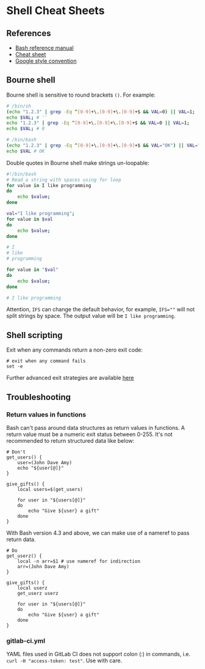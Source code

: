 # Shell Cheat Sheets


## References

- [Bash reference manual](https://www.gnu.org/savannah-checkouts/gnu/bash/manual/bash.html#index-trap-125)
- [Cheat sheet](https://gist.github.com/LeCoupa/122b12050f5fb267e75f)
- [Google style convention](https://google.github.io/styleguide/shellguide.html)

## Bourne shell

Bourne shell is sensitive to round brackets `()`. For example:

```bash
# /bin/sh
(echo "1.2.3" | grep -Eq ^[0-9]+\.[0-9]+\.[0-9]+$ && VAL=0) || VAL=1;
echo $VAL; # ''
echo "1.2.3" | grep -Eq ^[0-9]+\.[0-9]+\.[0-9]+$ && VAL=0 || VAL=1;
echo $VAL; # 0

# /bin/bash
(echo "1.2.3" | grep -Eq ^[0-9]+\.[0-9]+\.[0-9]+$ && VAL="OK") || VAL="NOK"
echo $VAL # OK
```

Double quotes in Bourne shell make strings un-loopable:

```bash
#!/bin/bash
# Read a string with spaces using for loop
for value in I like programming
do
    echo $value;
done

val="I like programming";
for value in $val
do
    echo $value;
done

# I
# like
# programming

for value in "$val"
do
    echo $value;
done

# I like programming
```

Attention, `IFS` can change the default behavior, for example, `IFS=""` will not split strings by space. The output value will be `I like programming`.

## Shell scripting

Exit when any commands return a non-zero exit code:

```shell
# exit when any command fails
set -e
```

Further advanced exit strategies are available [here](https://intoli.com/blog/exit-on-errors-in-bash-scripts/)

## Troubleshooting

### Return values in functions

Bash can't pass around data structures as return values in functions. A return value must be a numeric exit status between 0-255. It's not recommended to return structured data like below:

```shell
# Don't
get_users() {
    user=(John Dave Amy)
    echo "${user[@]}"
}

give_gifts() {
    local users=$(get_users)

    for user in "${users[@]}"
    do
        echo "Give ${user} a gift"
    done
}
```

With Bash version 4.3 and above, we can make use of a nameref to pass return data.

```shell
# Do
get_userz() {
    local -n arr=$1 # use nameref for indirection
    arr=(John Dave Amy)
}

give_gifts() {
    local userz
    get_userz userz

    for user in "${users[@]}"
    do
        echo "Give ${user} a gift"
    done
}
```

### gitlab-ci.yml

YAML files used in GitLab CI does not support colon (:) in commands, i.e. `curl -H "access-token: test"`. Use with care.
